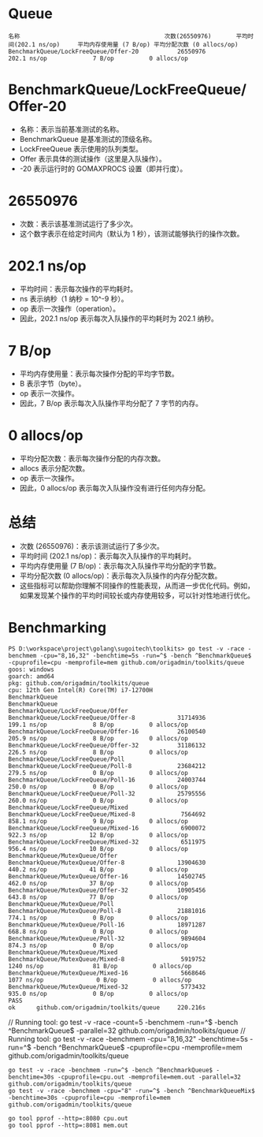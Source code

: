 # Queue

```
名称                                         次数(26550976)       平均时间(202.1 ns/op)     平均内存使用量 (7 B/op) 平均分配次数 (0 allocs/op)
BenchmarkQueue/LockFreeQueue/Offer-20           26550976               202.1 ns/op             7 B/op          0 allocs/op
```
# BenchmarkQueue/LockFreeQueue/Offer-20
- 名称：表示当前基准测试的名称。
- BenchmarkQueue 是基准测试的顶级名称。
- LockFreeQueue 表示使用的队列类型。
- Offer 表示具体的测试操作（这里是入队操作）。
- -20 表示运行时的 GOMAXPROCS 设置（即并行度）。
# 26550976
- 次数：表示该基准测试运行了多少次。
- 这个数字表示在给定时间内（默认为 1 秒），该测试能够执行的操作次数。
# 202.1 ns/op
- 平均时间：表示每次操作的平均耗时。
- ns 表示纳秒（1 纳秒 = 10^-9 秒）。
- op 表示一次操作（operation）。
- 因此，202.1 ns/op 表示每次入队操作的平均耗时为 202.1 纳秒。
# 7 B/op
- 平均内存使用量：表示每次操作分配的平均字节数。
- B 表示字节（byte）。
- op 表示一次操作。
- 因此，7 B/op 表示每次入队操作平均分配了 7 字节的内存。
# 0 allocs/op
- 平均分配次数：表示每次操作分配的内存次数。
- allocs 表示分配次数。
- op 表示一次操作。
- 因此，0 allocs/op 表示每次入队操作没有进行任何内存分配。
# 总结
- 次数 (26550976)：表示该测试运行了多少次。
- 平均时间 (202.1 ns/op)：表示每次入队操作的平均耗时。
- 平均内存使用量 (7 B/op)：表示每次入队操作平均分配的字节数。
- 平均分配次数 (0 allocs/op)：表示每次入队操作的内存分配次数。
- 这些指标可以帮助你理解不同操作的性能表现，从而进一步优化代码。例如，如果发现某个操作的平均时间较长或内存使用较多，可以针对性地进行优化。

# Benchmarking
```
PS D:\workspace\project\golang\sugoitech\toolkits> go test -v -race -benchmem -cpu="8,16,32" -benchtime=5s -run=^$ -bench ^BenchmarkQueue$ -cpuprofile=cpu -memprofile=mem github.com/origadmin/toolkits/queue
goos: windows
goarch: amd64
pkg: github.com/origadmin/toolkits/queue
cpu: 12th Gen Intel(R) Core(TM) i7-12700H
BenchmarkQueue
BenchmarkQueue
BenchmarkQueue/LockFreeQueue/Offer
BenchmarkQueue/LockFreeQueue/Offer-8            31714936               199.1 ns/op             8 B/op          0 allocs/op
BenchmarkQueue/LockFreeQueue/Offer-16           26100540               205.9 ns/op             8 B/op          0 allocs/op
BenchmarkQueue/LockFreeQueue/Offer-32           31186132               226.5 ns/op             8 B/op          0 allocs/op
BenchmarkQueue/LockFreeQueue/Poll
BenchmarkQueue/LockFreeQueue/Poll-8             23684212               279.5 ns/op             0 B/op          0 allocs/op
BenchmarkQueue/LockFreeQueue/Poll-16            24003744               250.0 ns/op             0 B/op          0 allocs/op
BenchmarkQueue/LockFreeQueue/Poll-32            25795556               260.0 ns/op             0 B/op          0 allocs/op
BenchmarkQueue/LockFreeQueue/Mixed
BenchmarkQueue/LockFreeQueue/Mixed-8             7564692               858.1 ns/op             9 B/op          0 allocs/op
BenchmarkQueue/LockFreeQueue/Mixed-16            6900072               922.3 ns/op            12 B/op          0 allocs/op
BenchmarkQueue/LockFreeQueue/Mixed-32            6511975               956.4 ns/op            10 B/op          0 allocs/op
BenchmarkQueue/MutexQueue/Offer
BenchmarkQueue/MutexQueue/Offer-8               13904630               440.2 ns/op            41 B/op          0 allocs/op
BenchmarkQueue/MutexQueue/Offer-16              14502745               462.0 ns/op            37 B/op          0 allocs/op
BenchmarkQueue/MutexQueue/Offer-32              10905456               643.8 ns/op            77 B/op          0 allocs/op
BenchmarkQueue/MutexQueue/Poll
BenchmarkQueue/MutexQueue/Poll-8                21881016               774.1 ns/op             0 B/op          0 allocs/op
BenchmarkQueue/MutexQueue/Poll-16               18971287               668.8 ns/op             0 B/op          0 allocs/op
BenchmarkQueue/MutexQueue/Poll-32                9894604               874.3 ns/op             0 B/op          0 allocs/op
BenchmarkQueue/MutexQueue/Mixed
BenchmarkQueue/MutexQueue/Mixed-8                5919752              1240 ns/op              81 B/op          0 allocs/op
BenchmarkQueue/MutexQueue/Mixed-16               5668646              1077 ns/op               0 B/op          0 allocs/op
BenchmarkQueue/MutexQueue/Mixed-32               5773432               935.0 ns/op             0 B/op          0 allocs/op
PASS
ok      github.com/origadmin/toolkits/queue     220.216s
```

// Running tool: go test -v -race -count=5 -benchmem -run=^$ -bench ^BenchmarkQueue$ -parallel=32 github.com/origadmin/toolkits/queue
// Running tool: go test -v -race -benchmem -cpu="8,16,32" -benchtime=5s -run=^$ -bench ^BenchmarkQueue$ -cpuprofile=cpu -memprofile=mem github.com/origadmin/toolkits/queue
```shell
go test -v -race -benchmem -run=^$ -bench ^BenchmarkQueue$ -benchtime=30s -cpuprofile=cpu.out -memprofile=mem.out -parallel=32 github.com/origadmin/toolkits/queue
go test -v -race -benchmem -cpu="8" -run=^$ -bench ^BenchmarkQueueMix$ -benchtime=30s -cpuprofile=cpu -memprofile=mem github.com/origadmin/toolkits/queue

go tool pprof --http=:8080 cpu.out
go tool pprof --http=:8081 mem.out
```

